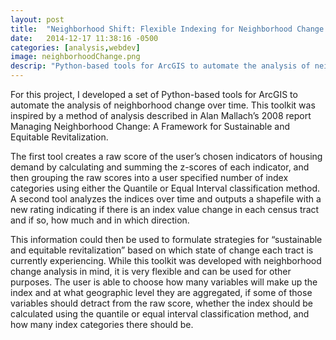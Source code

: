 ```yaml
---
layout: post
title:  "Neighborhood Shift: Flexible Indexing for Neighborhood Change Analysis"
date:   2014-12-17 11:38:16 -0500
categories: [analysis,webdev]
image: neighborhoodChange.png
descrip: "Python-based tools for ArcGIS to automate the analysis of neighborhood change"
---
```

For this project, I developed a set of Python-based tools for ArcGIS to automate the analysis of neighborhood change over time.<!--more-->  This toolkit was inspired by a method of analysis described in Alan Mallach’s 2008 report Managing Neighborhood Change: A Framework for Sustainable and Equitable Revitalization.

The first tool creates a raw score of the user’s chosen indicators of housing demand by calculating and summing the z-scores of each indicator, and then grouping the raw scores into a user specified number of index categories using either the Quantile or Equal Interval classification method. A second tool analyzes the indices over time and outputs a shapefile with a new rating indicating if there is an index value change in each census tract and if so, how much and in which direction.

This information could then be used to formulate strategies for “sustainable and equitable revitalization” based on which state of change each tract is currently experiencing. While this toolkit was developed with neighborhood change analysis in mind, it is very flexible and can be used for other purposes. The user is able to choose how many variables will make up the index and at what geographic level they are aggregated, if some of those variables should detract from the raw score, whether the index should be calculated using the quantile or equal interval classification method, and how many index categories there should be.